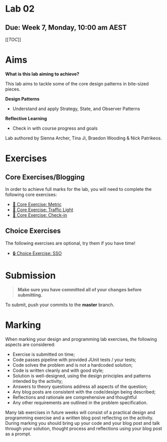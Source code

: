 # Lab 02

## Due: Week 7, Monday, 10:00 am AEST

[[_TOC_]]

# Aims

**What is this lab aiming to achieve?**

This lab aims to tackle some of the core design patterns in bite-sized pieces.

**Design Patterns**

- Understand and apply Strategy, State, and Observer Patterns

**Reflective Learning**

- Check in with course progress and goals

Lab authored by Sienna Archer, Tina Ji, Braedon Wooding & Nick Patrikeos.

# Exercises

## Core Exercises/Blogging

In order to achieve full marks for the lab, you will need to complete the following core exercises:

- [👀 Core Exercise: Metric](/spec/CoreMetric.md)
- [🚦 Core Exercise: Traffic Light](/spec/CoreTrafficLight.md)
- [🍩 Core Exercise: Check-in](/spec/CoreCheckIn.md)

## Choice Exercises

The following exercises are optional, try them if you have time!

- [🔒 Choice Exercise: SSO](/spec/ChoiceSSO.md)

# Submission

> **Make sure you have committed all of your changes before submitting.**

To submit, push your commits to the **master** branch.

# Marking

When marking your design and programming lab exercises, the following aspects are considered:

- Exercise is submitted on time;
- Code passes pipeline with provided JUnit tests / your tests;
- Code solves the problem and is not a hardcoded solution;
- Code is written cleanly and with good style;
- Solution is well-designed, using the design principles and patterns intended by the activity;
- Answers to theory questions address all aspects of the question;
- Any blog posts are consistent with the code/design being described;
- Reflections and rationale are comprehensive and thoughtful
- Any other requirements are outlined in the problem specification.

Many lab exercises in future weeks will consist of a practical design and programming exercise and a written blog post reflecting on the activity. During marking you should bring up your code and your blog post and talk through your solution, thought process and reflections using your blog post as a prompt.
